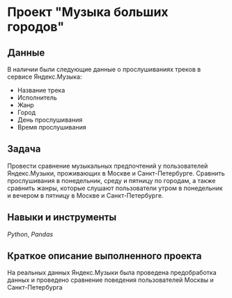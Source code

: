 # Проект "Музыка больших городов"


## Данные

В наличии были следующие данные о прослушиваниях треков в сервисе Яндекс.Музыка:
- Название трека
- Исполнитель
- Жанр
- Город
- День прослушивания
- Время прослушивания

## Задача

Провести сравнение музыкальных предпочтений у пользователей Яндекс.Музыки, проживающих в Москве и Санкт-Петербурге. Сравнить прослушивания в понедельник, среду и пятницу по городам, а также сравнить жанры, которые слушают пользователи утром в понедельник и вечером в пятницу в Москве и Санкт-Петербурге.  

## Навыки и инструменты
*Python*, *Pandas*

## Краткое описание выполненного проекта
На реальных данных Яндекс.Музыки была проведена предобработка данных и проведено сравнение поведения пользователей Москвы и Санкт-Петербурга
